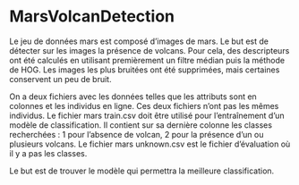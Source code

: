 # MarsVolcanDetection

Le jeu de données mars est composé d’images de mars. Le but est de détecter sur les images la présence de volcans. 
Pour cela, des descripteurs ont été calculés en utilisant premièrement un filtre médian puis la méthode de HOG. Les images les plus bruitées ont été supprimées, mais certaines conservent un peu de bruit.

On a deux fichiers avec les données telles que les attributs sont en colonnes et les individus en ligne. Ces deux fichiers n’ont pas les mêmes individus. Le fichier mars train.csv doit être utilisé pour l’entraînement
d’un modèle de classification. Il contient sur sa dernière colonne les classes recherchées : 1 pour l’absence de volcan, 2 pour la présence d’un ou plusieurs volcans. Le fichier mars unknown.csv est le fichier d’évaluation où il y a pas les classes.

Le but est de trouver le modèle qui permettra la meilleure classification.
